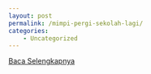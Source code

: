```yaml
---
layout: post
permalink: /mimpi-pergi-sekolah-lagi/
categories:
    - Uncategorized
---
```


[Baca Selengkapnya](/07)